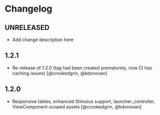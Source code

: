 # Changelog

## UNRELEASED
* Add change description here

## 1.2.1
* Re-release of 1.2.0 (tag had been created prematurely, now CI has caching issues) [@crookedgrin, @kdonovan]


## 1.2.0
* Responsive tables, enhanced Stimulus support, launcher_controller, ViewComponent-scoped assets [@crookedgrin, @kdonovan]
